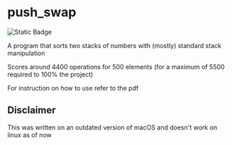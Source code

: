 # push_swap
![Static Badge](https://img.shields.io/badge/Made_with-C-5d6cbf)

A program that sorts two stacks of numbers with (mostly) standard stack manipulation

Scores around 4400 operations for 500 elements (for a maximum of 5500 required to 100% the project)

For instruction on how to use refer to the pdf

## Disclaimer

This was written on an outdated version of macOS and doesn't work on linux as of now
